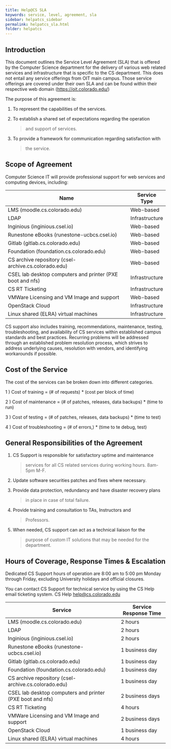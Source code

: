 ```yaml
---
title: Help@CS SLA
keywords: service, level, agreement, sla
sidebar: helpatcs_sidebar
permalink: helpatcs_sla.html
folder: helpatcs
---
```


## Introduction
This document outlines the Service Level Agreement (SLA) that is offered by the Computer Science department for the delivery of various web related services and infrastructure that is specific to the CS department. This does not entail any service offerings from OIT main campus. Those service offerings are covered under their own SLA and can be found within their respective web domain (https://oit.colorado.edu/)

The purpose of this agreement is:

1.  To represent the capabilities of the services.

2.  To establish a shared set of expectations regarding the operation
    > and support of services.

3.  To provide a framework for communication regarding satisfaction with
    > the service.

Scope of Agreement
------------------

Computer Science IT will provide professional support for web services
and computing devices, including:

  **Name**                                                   |**Service Type**
  -----------------------------------------------------------|------------------
  LMS (moodle.cs.colorado.edu)                               |Web-based
  LDAP                                                       |Infrastructure
  Inginious (inginious.csel.io)                              |Web-based
  Runestone eBooks (runestone-ucbcs.csel.io)                 |Web-based
  Gitlab (gitlab.cs.colorado.edu)                            |Web-based
  Foundation (foundation.cs.colorado.edu)                    |Web-based
  CS archive repository (csel-archive.cs.colorado.edu)       |Web-based
  CSEL lab desktop computers and printer (PXE boot and nfs)  |Infrastructure
  CS RT Ticketing                                            |Infrastructure
  VMWare Licensing and VM Image and support                  |Web-based
  OpenStack Cloud                                            |Infrastructure
  Linux shared (ELRA) virtual machines                       |Infrastructure

CS support also includes training, recommendations, maintenance,
testing, troubleshooting, and availability of CS services within
established campus standards and best practices. Recurring problems will
be addressed through an established problem resolution process, which
strives to address underlying causes, resolution with vendors, and
identifying workarounds if possible.


Cost of the Service
-------------------

The cost of the services can be broken down into different categories.

1 ) Cost of training = (\# of requests) \* (cost per block of time)

2 ) Cost of maintenance = (\# of patches, releases, data backups) \*
(time to run)

3 ) Cost of testing = (\# of patches, releases, data backups) \* (time
to test)

4 ) Cost of troubleshooting = (\# of errors,) \* (time to te debug,
test)

General Responsibilities of the Agreement
-----------------------------------------

1.  CS Support is responsible for satisfactory uptime and maintenance
    > services for all CS related services during working hours. 8am-5pm
    > M-F.

2.  Update software securities patches and fixes where necessary.

3.  Provide data protection, redundancy and have disaster recovery plans
    > in place in case of total failure.

4.  Provide training and consultation to TAs, Instructors and
    > Professors.

5.  When needed, CS support can act as a technical liaison for the
    > purpose of custom IT solutions that may be needed for the
    > department.

Hours of Coverage, Response Times & Escalation
----------------------------------------------

Dedicated CS Support hours of operation are 8:00 am to 5:00 pm Monday
through Friday, excluding University holidays and official closures.

You can contact CS Support for technical service by using the CS Help
email ticketing system. CS Help help@cs.colorado.edu

  **Service**                                                |**Service Response Time**
  -----------------------------------------------------------|---------------------------
  LMS (moodle.cs.colorado.edu)                               |2 hours
  LDAP                                                       |2 hours
  Inginious (inginious.csel.io)                              |2 hours
  Runestone eBooks (runestone-ucbcs.csel.io)                 |1 business day
  Gitlab (gitlab.cs.colorado.edu)                            |1 business day
  Foundation (foundation.cs.colorado.edu)                    |1 business day
  CS archive repository (csel-archive.cs.colorado.edu)       |1 business day
  CSEL lab desktop computers and printer (PXE boot and nfs)  |2 business days
  CS RT Ticketing                                            |4 hours
  VMWare Licensing and VM Image and support                  |2 business days
  OpenStack Cloud                                            |1 business day
  Linux shared (ELRA) virtual machines                       |4 hours
